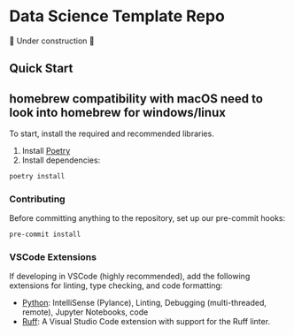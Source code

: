 # Data Science Template Repo

🚧 Under construction 🚧

## Quick Start

## homebrew compatibility with macOS need to look into homebrew for windows/linux

To start, install the required and recommended libraries.

1. Install [Poetry](https://python-poetry.org/docs/#installing-with-the-official-installer)
2. Install dependencies:

```bash
poetry install
```

### Contributing

Before committing anything to the repository, set up our pre-commit hooks:

```bash
pre-commit install
```

### VSCode Extensions

If developing in VSCode (highly recommended), add the following extensions for linting, type checking, and code formatting:

- [Python](https://marketplace.visualstudio.com/items?itemName=ms-python.python): IntelliSense (Pylance), Linting, Debugging (multi-threaded, remote), Jupyter Notebooks, code 
- [Ruff](https://marketplace.visualstudio.com/items?itemName=charliermarsh.ruff): A Visual Studio Code extension with support for the Ruff linter.

